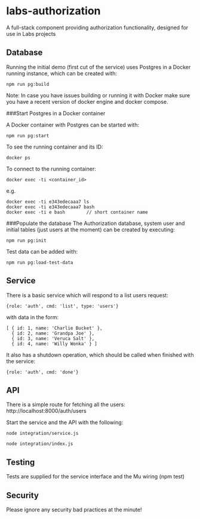 # labs-authorization

A full-stack component providing authorization functionality, designed for use in Labs projects

## Database

Running the initial demo (first cut of the service) uses Postgres in a Docker running instance, which can be created with:

```
npm run pg:build
```

Note: In case you have issues building or running it with Docker make sure you have a recent version of docker engine and docker compose.

###Start Postgres in a Docker container

A Docker container with Postgres can be started with:
```
npm run pg:start
```

To see the running container and its ID:
```
docker ps
```

To connect to the running container:
```
docker exec -ti <container_id>
```
e.g.
```
docker exec -ti e343edecaaa7 ls
docker exec -ti e343edecaaa7 bash
docker exec -ti e bash        // short container name
```

###Populate the database
The Authorization database, system user and initial tables (just users at the moment)
can be created by executing:

```
npm run pg:init
```

Test data can be added with:
```
npm run pg:load-test-data
```

## Service

There is a basic service which will respond to a list users request:

    {role: 'auth', cmd: 'list', type: 'users'}

with data in the form:

    [ { id: 1, name: 'Charlie Bucket' },
      { id: 2, name: 'Grandpa Joe' },
      { id: 3, name: 'Veruca Salt' },
      { id: 4, name: 'Willy Wonka' } ]

It also has a shutdown operation, which should be called when finished with the
service:

    {role: 'auth', cmd: 'done'}

## API

There is a simple route for fetching all the users: http://localhost:8000/auth/users

Start the service and the API with the following:

    node integration/service.js

    node integration/index.js

## Testing

Tests are supplied for the service interface and the Mu wiring (npm test)

## Security

Please ignore any security bad practices at the minute!
